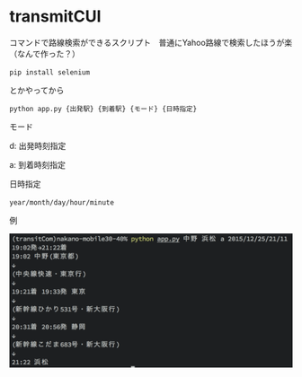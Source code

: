# transmitCUI
コマンドで路線検索ができるスクリプト　普通にYahoo路線で検索したほうが楽（なんで作った？）

`pip install selenium`

とかやってから

`python app.py {出発駅} {到着駅} {モード} {日時指定}`

モード

d:  出発時刻指定

a:  到着時刻指定
       
日時指定

`year/month/day/hour/minute`


例

 !["example"](example.png)
